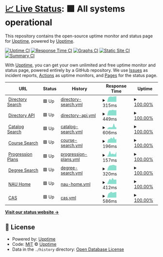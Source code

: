 # [📈 Live Status](https://upptime.github.io/upptime): <!--live status--> **🟩 All systems operational**

This repository contains the open-source uptime monitor and status page for [Upptime](https://upptime.js.org), powered by [Upptime](https://github.com/upptime/upptime).

[![Uptime CI](https://github.com/chrisgraver/Uptime/workflows/Uptime%20CI/badge.svg)](https://github.com/chrisgraver/Uptime/actions?query=workflow%3A%22Uptime+CI%22)
[![Response Time CI](https://github.com/chrisgraver/Uptime/workflows/Response%20Time%20CI/badge.svg)](https://github.com/chrisgraver/Uptime/actions?query=workflow%3A%22Response+Time+CI%22)
[![Graphs CI](https://github.com/chrisgraver/Uptime/workflows/Graphs%20CI/badge.svg)](https://github.com/chrisgraver/Uptime/actions?query=workflow%3A%22Graphs+CI%22)
[![Static Site CI](https://github.com/chrisgraver/Uptime/workflows/Static%20Site%20CI/badge.svg)](https://github.com/chrisgraver/Uptime/actions?query=workflow%3A%22Static+Site+CI%22)
[![Summary CI](https://github.com/chrisgraver/Uptime/workflows/Summary%20CI/badge.svg)](https://github.com/chrisgraver/Uptime/actions?query=workflow%3A%22Summary+CI%22)

With [Upptime](https://upptime.js.org), you can get your own unlimited and free uptime monitor and status page, powered entirely by a GitHub repository. We use [Issues](https://github.com/upptime/upptime/issues) as incident reports, [Actions](https://github.com/chrisgraver/Uptime/actions) as uptime monitors, and [Pages](https://upptime.github.io/upptime) for the status page.

<!--start: status pages-->
<!-- This summary is generated by Upptime (https://github.com/upptime/upptime) -->
<!-- Do not edit this manually, your changes will be overwritten -->
<!-- prettier-ignore -->
| URL | Status | History | Response Time | Uptime |
| --- | ------ | ------- | ------------- | ------ |
| <img alt="" src="https://favicons.githubusercontent.com/directory.nau.edu" height="13"> [Directory Search](https://directory.nau.edu) | 🟩 Up | [directory-search.yml](https://github.com/chrisgraver/Uptime/commits/HEAD/history/directory-search.yml) | <details><summary><img alt="Response time graph" src="./graphs/directory-search/response-time-week.png" height="20"> 315ms</summary><br><a href="https://chrisgraver.github.io/Uptime/history/directory-search"><img alt="Response time 318" src="https://img.shields.io/endpoint?url=https%3A%2F%2Fraw.githubusercontent.com%2Fchrisgraver%2FUptime%2FHEAD%2Fapi%2Fdirectory-search%2Fresponse-time.json"></a><br><a href="https://chrisgraver.github.io/Uptime/history/directory-search"><img alt="24-hour response time 274" src="https://img.shields.io/endpoint?url=https%3A%2F%2Fraw.githubusercontent.com%2Fchrisgraver%2FUptime%2FHEAD%2Fapi%2Fdirectory-search%2Fresponse-time-day.json"></a><br><a href="https://chrisgraver.github.io/Uptime/history/directory-search"><img alt="7-day response time 315" src="https://img.shields.io/endpoint?url=https%3A%2F%2Fraw.githubusercontent.com%2Fchrisgraver%2FUptime%2FHEAD%2Fapi%2Fdirectory-search%2Fresponse-time-week.json"></a><br><a href="https://chrisgraver.github.io/Uptime/history/directory-search"><img alt="30-day response time 318" src="https://img.shields.io/endpoint?url=https%3A%2F%2Fraw.githubusercontent.com%2Fchrisgraver%2FUptime%2FHEAD%2Fapi%2Fdirectory-search%2Fresponse-time-month.json"></a><br><a href="https://chrisgraver.github.io/Uptime/history/directory-search"><img alt="1-year response time 318" src="https://img.shields.io/endpoint?url=https%3A%2F%2Fraw.githubusercontent.com%2Fchrisgraver%2FUptime%2FHEAD%2Fapi%2Fdirectory-search%2Fresponse-time-year.json"></a></details> | <details><summary><a href="https://chrisgraver.github.io/Uptime/history/directory-search">100.00%</a></summary><a href="https://chrisgraver.github.io/Uptime/history/directory-search"><img alt="All-time uptime 100.00%" src="https://img.shields.io/endpoint?url=https%3A%2F%2Fraw.githubusercontent.com%2Fchrisgraver%2FUptime%2FHEAD%2Fapi%2Fdirectory-search%2Fuptime.json"></a><br><a href="https://chrisgraver.github.io/Uptime/history/directory-search"><img alt="24-hour uptime 100.00%" src="https://img.shields.io/endpoint?url=https%3A%2F%2Fraw.githubusercontent.com%2Fchrisgraver%2FUptime%2FHEAD%2Fapi%2Fdirectory-search%2Fuptime-day.json"></a><br><a href="https://chrisgraver.github.io/Uptime/history/directory-search"><img alt="7-day uptime 100.00%" src="https://img.shields.io/endpoint?url=https%3A%2F%2Fraw.githubusercontent.com%2Fchrisgraver%2FUptime%2FHEAD%2Fapi%2Fdirectory-search%2Fuptime-week.json"></a><br><a href="https://chrisgraver.github.io/Uptime/history/directory-search"><img alt="30-day uptime 100.00%" src="https://img.shields.io/endpoint?url=https%3A%2F%2Fraw.githubusercontent.com%2Fchrisgraver%2FUptime%2FHEAD%2Fapi%2Fdirectory-search%2Fuptime-month.json"></a><br><a href="https://chrisgraver.github.io/Uptime/history/directory-search"><img alt="1-year uptime 100.00%" src="https://img.shields.io/endpoint?url=https%3A%2F%2Fraw.githubusercontent.com%2Fchrisgraver%2FUptime%2FHEAD%2Fapi%2Fdirectory-search%2Fuptime-year.json"></a></details>
| <img alt="" src="https://favicons.githubusercontent.com/elasticapi.ucc.nau.edu" height="13"> [Directory API](https://elasticapi.ucc.nau.edu/elastic/directory/cag24) | 🟩 Up | [directory-api.yml](https://github.com/chrisgraver/Uptime/commits/HEAD/history/directory-api.yml) | <details><summary><img alt="Response time graph" src="./graphs/directory-api/response-time-week.png" height="20"> 449ms</summary><br><a href="https://chrisgraver.github.io/Uptime/history/directory-api"><img alt="Response time 436" src="https://img.shields.io/endpoint?url=https%3A%2F%2Fraw.githubusercontent.com%2Fchrisgraver%2FUptime%2FHEAD%2Fapi%2Fdirectory-api%2Fresponse-time.json"></a><br><a href="https://chrisgraver.github.io/Uptime/history/directory-api"><img alt="24-hour response time 503" src="https://img.shields.io/endpoint?url=https%3A%2F%2Fraw.githubusercontent.com%2Fchrisgraver%2FUptime%2FHEAD%2Fapi%2Fdirectory-api%2Fresponse-time-day.json"></a><br><a href="https://chrisgraver.github.io/Uptime/history/directory-api"><img alt="7-day response time 449" src="https://img.shields.io/endpoint?url=https%3A%2F%2Fraw.githubusercontent.com%2Fchrisgraver%2FUptime%2FHEAD%2Fapi%2Fdirectory-api%2Fresponse-time-week.json"></a><br><a href="https://chrisgraver.github.io/Uptime/history/directory-api"><img alt="30-day response time 436" src="https://img.shields.io/endpoint?url=https%3A%2F%2Fraw.githubusercontent.com%2Fchrisgraver%2FUptime%2FHEAD%2Fapi%2Fdirectory-api%2Fresponse-time-month.json"></a><br><a href="https://chrisgraver.github.io/Uptime/history/directory-api"><img alt="1-year response time 436" src="https://img.shields.io/endpoint?url=https%3A%2F%2Fraw.githubusercontent.com%2Fchrisgraver%2FUptime%2FHEAD%2Fapi%2Fdirectory-api%2Fresponse-time-year.json"></a></details> | <details><summary><a href="https://chrisgraver.github.io/Uptime/history/directory-api">100.00%</a></summary><a href="https://chrisgraver.github.io/Uptime/history/directory-api"><img alt="All-time uptime 100.00%" src="https://img.shields.io/endpoint?url=https%3A%2F%2Fraw.githubusercontent.com%2Fchrisgraver%2FUptime%2FHEAD%2Fapi%2Fdirectory-api%2Fuptime.json"></a><br><a href="https://chrisgraver.github.io/Uptime/history/directory-api"><img alt="24-hour uptime 100.00%" src="https://img.shields.io/endpoint?url=https%3A%2F%2Fraw.githubusercontent.com%2Fchrisgraver%2FUptime%2FHEAD%2Fapi%2Fdirectory-api%2Fuptime-day.json"></a><br><a href="https://chrisgraver.github.io/Uptime/history/directory-api"><img alt="7-day uptime 100.00%" src="https://img.shields.io/endpoint?url=https%3A%2F%2Fraw.githubusercontent.com%2Fchrisgraver%2FUptime%2FHEAD%2Fapi%2Fdirectory-api%2Fuptime-week.json"></a><br><a href="https://chrisgraver.github.io/Uptime/history/directory-api"><img alt="30-day uptime 100.00%" src="https://img.shields.io/endpoint?url=https%3A%2F%2Fraw.githubusercontent.com%2Fchrisgraver%2FUptime%2FHEAD%2Fapi%2Fdirectory-api%2Fuptime-month.json"></a><br><a href="https://chrisgraver.github.io/Uptime/history/directory-api"><img alt="1-year uptime 100.00%" src="https://img.shields.io/endpoint?url=https%3A%2F%2Fraw.githubusercontent.com%2Fchrisgraver%2FUptime%2FHEAD%2Fapi%2Fdirectory-api%2Fuptime-year.json"></a></details>
| <img alt="" src="https://favicons.githubusercontent.com/catalog.nau.edu" height="13"> [Catalog Search](https://catalog.nau.edu/Catalog) | 🟩 Up | [catalog-search.yml](https://github.com/chrisgraver/Uptime/commits/HEAD/history/catalog-search.yml) | <details><summary><img alt="Response time graph" src="./graphs/catalog-search/response-time-week.png" height="20"> 606ms</summary><br><a href="https://chrisgraver.github.io/Uptime/history/catalog-search"><img alt="Response time 526" src="https://img.shields.io/endpoint?url=https%3A%2F%2Fraw.githubusercontent.com%2Fchrisgraver%2FUptime%2FHEAD%2Fapi%2Fcatalog-search%2Fresponse-time.json"></a><br><a href="https://chrisgraver.github.io/Uptime/history/catalog-search"><img alt="24-hour response time 498" src="https://img.shields.io/endpoint?url=https%3A%2F%2Fraw.githubusercontent.com%2Fchrisgraver%2FUptime%2FHEAD%2Fapi%2Fcatalog-search%2Fresponse-time-day.json"></a><br><a href="https://chrisgraver.github.io/Uptime/history/catalog-search"><img alt="7-day response time 606" src="https://img.shields.io/endpoint?url=https%3A%2F%2Fraw.githubusercontent.com%2Fchrisgraver%2FUptime%2FHEAD%2Fapi%2Fcatalog-search%2Fresponse-time-week.json"></a><br><a href="https://chrisgraver.github.io/Uptime/history/catalog-search"><img alt="30-day response time 526" src="https://img.shields.io/endpoint?url=https%3A%2F%2Fraw.githubusercontent.com%2Fchrisgraver%2FUptime%2FHEAD%2Fapi%2Fcatalog-search%2Fresponse-time-month.json"></a><br><a href="https://chrisgraver.github.io/Uptime/history/catalog-search"><img alt="1-year response time 526" src="https://img.shields.io/endpoint?url=https%3A%2F%2Fraw.githubusercontent.com%2Fchrisgraver%2FUptime%2FHEAD%2Fapi%2Fcatalog-search%2Fresponse-time-year.json"></a></details> | <details><summary><a href="https://chrisgraver.github.io/Uptime/history/catalog-search">100.00%</a></summary><a href="https://chrisgraver.github.io/Uptime/history/catalog-search"><img alt="All-time uptime 100.00%" src="https://img.shields.io/endpoint?url=https%3A%2F%2Fraw.githubusercontent.com%2Fchrisgraver%2FUptime%2FHEAD%2Fapi%2Fcatalog-search%2Fuptime.json"></a><br><a href="https://chrisgraver.github.io/Uptime/history/catalog-search"><img alt="24-hour uptime 100.00%" src="https://img.shields.io/endpoint?url=https%3A%2F%2Fraw.githubusercontent.com%2Fchrisgraver%2FUptime%2FHEAD%2Fapi%2Fcatalog-search%2Fuptime-day.json"></a><br><a href="https://chrisgraver.github.io/Uptime/history/catalog-search"><img alt="7-day uptime 100.00%" src="https://img.shields.io/endpoint?url=https%3A%2F%2Fraw.githubusercontent.com%2Fchrisgraver%2FUptime%2FHEAD%2Fapi%2Fcatalog-search%2Fuptime-week.json"></a><br><a href="https://chrisgraver.github.io/Uptime/history/catalog-search"><img alt="30-day uptime 100.00%" src="https://img.shields.io/endpoint?url=https%3A%2F%2Fraw.githubusercontent.com%2Fchrisgraver%2FUptime%2FHEAD%2Fapi%2Fcatalog-search%2Fuptime-month.json"></a><br><a href="https://chrisgraver.github.io/Uptime/history/catalog-search"><img alt="1-year uptime 100.00%" src="https://img.shields.io/endpoint?url=https%3A%2F%2Fraw.githubusercontent.com%2Fchrisgraver%2FUptime%2FHEAD%2Fapi%2Fcatalog-search%2Fuptime-year.json"></a></details>
| <img alt="" src="https://favicons.githubusercontent.com/catalog.nau.edu" height="13"> [Course Search](https://catalog.nau.edu/Courses/) | 🟩 Up | [course-search.yml](https://github.com/chrisgraver/Uptime/commits/HEAD/history/course-search.yml) | <details><summary><img alt="Response time graph" src="./graphs/course-search/response-time-week.png" height="20"> 196ms</summary><br><a href="https://chrisgraver.github.io/Uptime/history/course-search"><img alt="Response time 178" src="https://img.shields.io/endpoint?url=https%3A%2F%2Fraw.githubusercontent.com%2Fchrisgraver%2FUptime%2FHEAD%2Fapi%2Fcourse-search%2Fresponse-time.json"></a><br><a href="https://chrisgraver.github.io/Uptime/history/course-search"><img alt="24-hour response time 173" src="https://img.shields.io/endpoint?url=https%3A%2F%2Fraw.githubusercontent.com%2Fchrisgraver%2FUptime%2FHEAD%2Fapi%2Fcourse-search%2Fresponse-time-day.json"></a><br><a href="https://chrisgraver.github.io/Uptime/history/course-search"><img alt="7-day response time 196" src="https://img.shields.io/endpoint?url=https%3A%2F%2Fraw.githubusercontent.com%2Fchrisgraver%2FUptime%2FHEAD%2Fapi%2Fcourse-search%2Fresponse-time-week.json"></a><br><a href="https://chrisgraver.github.io/Uptime/history/course-search"><img alt="30-day response time 178" src="https://img.shields.io/endpoint?url=https%3A%2F%2Fraw.githubusercontent.com%2Fchrisgraver%2FUptime%2FHEAD%2Fapi%2Fcourse-search%2Fresponse-time-month.json"></a><br><a href="https://chrisgraver.github.io/Uptime/history/course-search"><img alt="1-year response time 178" src="https://img.shields.io/endpoint?url=https%3A%2F%2Fraw.githubusercontent.com%2Fchrisgraver%2FUptime%2FHEAD%2Fapi%2Fcourse-search%2Fresponse-time-year.json"></a></details> | <details><summary><a href="https://chrisgraver.github.io/Uptime/history/course-search">100.00%</a></summary><a href="https://chrisgraver.github.io/Uptime/history/course-search"><img alt="All-time uptime 100.00%" src="https://img.shields.io/endpoint?url=https%3A%2F%2Fraw.githubusercontent.com%2Fchrisgraver%2FUptime%2FHEAD%2Fapi%2Fcourse-search%2Fuptime.json"></a><br><a href="https://chrisgraver.github.io/Uptime/history/course-search"><img alt="24-hour uptime 100.00%" src="https://img.shields.io/endpoint?url=https%3A%2F%2Fraw.githubusercontent.com%2Fchrisgraver%2FUptime%2FHEAD%2Fapi%2Fcourse-search%2Fuptime-day.json"></a><br><a href="https://chrisgraver.github.io/Uptime/history/course-search"><img alt="7-day uptime 100.00%" src="https://img.shields.io/endpoint?url=https%3A%2F%2Fraw.githubusercontent.com%2Fchrisgraver%2FUptime%2FHEAD%2Fapi%2Fcourse-search%2Fuptime-week.json"></a><br><a href="https://chrisgraver.github.io/Uptime/history/course-search"><img alt="30-day uptime 100.00%" src="https://img.shields.io/endpoint?url=https%3A%2F%2Fraw.githubusercontent.com%2Fchrisgraver%2FUptime%2FHEAD%2Fapi%2Fcourse-search%2Fuptime-month.json"></a><br><a href="https://chrisgraver.github.io/Uptime/history/course-search"><img alt="1-year uptime 100.00%" src="https://img.shields.io/endpoint?url=https%3A%2F%2Fraw.githubusercontent.com%2Fchrisgraver%2FUptime%2FHEAD%2Fapi%2Fcourse-search%2Fuptime-year.json"></a></details>
| <img alt="" src="https://favicons.githubusercontent.com/catalog.nau.edu" height="13"> [Progression Plans](https://catalog.nau.edu/ProgressionPlans/index.jsp?inst=NAU00&cat=2223) | 🟩 Up | [progression-plans.yml](https://github.com/chrisgraver/Uptime/commits/HEAD/history/progression-plans.yml) | <details><summary><img alt="Response time graph" src="./graphs/progression-plans/response-time-week.png" height="20"> 157ms</summary><br><a href="https://chrisgraver.github.io/Uptime/history/progression-plans"><img alt="Response time 149" src="https://img.shields.io/endpoint?url=https%3A%2F%2Fraw.githubusercontent.com%2Fchrisgraver%2FUptime%2FHEAD%2Fapi%2Fprogression-plans%2Fresponse-time.json"></a><br><a href="https://chrisgraver.github.io/Uptime/history/progression-plans"><img alt="24-hour response time 118" src="https://img.shields.io/endpoint?url=https%3A%2F%2Fraw.githubusercontent.com%2Fchrisgraver%2FUptime%2FHEAD%2Fapi%2Fprogression-plans%2Fresponse-time-day.json"></a><br><a href="https://chrisgraver.github.io/Uptime/history/progression-plans"><img alt="7-day response time 157" src="https://img.shields.io/endpoint?url=https%3A%2F%2Fraw.githubusercontent.com%2Fchrisgraver%2FUptime%2FHEAD%2Fapi%2Fprogression-plans%2Fresponse-time-week.json"></a><br><a href="https://chrisgraver.github.io/Uptime/history/progression-plans"><img alt="30-day response time 149" src="https://img.shields.io/endpoint?url=https%3A%2F%2Fraw.githubusercontent.com%2Fchrisgraver%2FUptime%2FHEAD%2Fapi%2Fprogression-plans%2Fresponse-time-month.json"></a><br><a href="https://chrisgraver.github.io/Uptime/history/progression-plans"><img alt="1-year response time 149" src="https://img.shields.io/endpoint?url=https%3A%2F%2Fraw.githubusercontent.com%2Fchrisgraver%2FUptime%2FHEAD%2Fapi%2Fprogression-plans%2Fresponse-time-year.json"></a></details> | <details><summary><a href="https://chrisgraver.github.io/Uptime/history/progression-plans">100.00%</a></summary><a href="https://chrisgraver.github.io/Uptime/history/progression-plans"><img alt="All-time uptime 100.00%" src="https://img.shields.io/endpoint?url=https%3A%2F%2Fraw.githubusercontent.com%2Fchrisgraver%2FUptime%2FHEAD%2Fapi%2Fprogression-plans%2Fuptime.json"></a><br><a href="https://chrisgraver.github.io/Uptime/history/progression-plans"><img alt="24-hour uptime 100.00%" src="https://img.shields.io/endpoint?url=https%3A%2F%2Fraw.githubusercontent.com%2Fchrisgraver%2FUptime%2FHEAD%2Fapi%2Fprogression-plans%2Fuptime-day.json"></a><br><a href="https://chrisgraver.github.io/Uptime/history/progression-plans"><img alt="7-day uptime 100.00%" src="https://img.shields.io/endpoint?url=https%3A%2F%2Fraw.githubusercontent.com%2Fchrisgraver%2FUptime%2FHEAD%2Fapi%2Fprogression-plans%2Fuptime-week.json"></a><br><a href="https://chrisgraver.github.io/Uptime/history/progression-plans"><img alt="30-day uptime 100.00%" src="https://img.shields.io/endpoint?url=https%3A%2F%2Fraw.githubusercontent.com%2Fchrisgraver%2FUptime%2FHEAD%2Fapi%2Fprogression-plans%2Fuptime-month.json"></a><br><a href="https://chrisgraver.github.io/Uptime/history/progression-plans"><img alt="1-year uptime 100.00%" src="https://img.shields.io/endpoint?url=https%3A%2F%2Fraw.githubusercontent.com%2Fchrisgraver%2FUptime%2FHEAD%2Fapi%2Fprogression-plans%2Fuptime-year.json"></a></details>
| <img alt="" src="https://favicons.githubusercontent.com/degree-search.nau.edu" height="13"> [Degree Search](https://degree-search.nau.edu/) | 🟩 Up | [degree-search.yml](https://github.com/chrisgraver/Uptime/commits/HEAD/history/degree-search.yml) | <details><summary><img alt="Response time graph" src="./graphs/degree-search/response-time-week.png" height="20"> 320ms</summary><br><a href="https://chrisgraver.github.io/Uptime/history/degree-search"><img alt="Response time 311" src="https://img.shields.io/endpoint?url=https%3A%2F%2Fraw.githubusercontent.com%2Fchrisgraver%2FUptime%2FHEAD%2Fapi%2Fdegree-search%2Fresponse-time.json"></a><br><a href="https://chrisgraver.github.io/Uptime/history/degree-search"><img alt="24-hour response time 328" src="https://img.shields.io/endpoint?url=https%3A%2F%2Fraw.githubusercontent.com%2Fchrisgraver%2FUptime%2FHEAD%2Fapi%2Fdegree-search%2Fresponse-time-day.json"></a><br><a href="https://chrisgraver.github.io/Uptime/history/degree-search"><img alt="7-day response time 320" src="https://img.shields.io/endpoint?url=https%3A%2F%2Fraw.githubusercontent.com%2Fchrisgraver%2FUptime%2FHEAD%2Fapi%2Fdegree-search%2Fresponse-time-week.json"></a><br><a href="https://chrisgraver.github.io/Uptime/history/degree-search"><img alt="30-day response time 311" src="https://img.shields.io/endpoint?url=https%3A%2F%2Fraw.githubusercontent.com%2Fchrisgraver%2FUptime%2FHEAD%2Fapi%2Fdegree-search%2Fresponse-time-month.json"></a><br><a href="https://chrisgraver.github.io/Uptime/history/degree-search"><img alt="1-year response time 311" src="https://img.shields.io/endpoint?url=https%3A%2F%2Fraw.githubusercontent.com%2Fchrisgraver%2FUptime%2FHEAD%2Fapi%2Fdegree-search%2Fresponse-time-year.json"></a></details> | <details><summary><a href="https://chrisgraver.github.io/Uptime/history/degree-search">100.00%</a></summary><a href="https://chrisgraver.github.io/Uptime/history/degree-search"><img alt="All-time uptime 100.00%" src="https://img.shields.io/endpoint?url=https%3A%2F%2Fraw.githubusercontent.com%2Fchrisgraver%2FUptime%2FHEAD%2Fapi%2Fdegree-search%2Fuptime.json"></a><br><a href="https://chrisgraver.github.io/Uptime/history/degree-search"><img alt="24-hour uptime 100.00%" src="https://img.shields.io/endpoint?url=https%3A%2F%2Fraw.githubusercontent.com%2Fchrisgraver%2FUptime%2FHEAD%2Fapi%2Fdegree-search%2Fuptime-day.json"></a><br><a href="https://chrisgraver.github.io/Uptime/history/degree-search"><img alt="7-day uptime 100.00%" src="https://img.shields.io/endpoint?url=https%3A%2F%2Fraw.githubusercontent.com%2Fchrisgraver%2FUptime%2FHEAD%2Fapi%2Fdegree-search%2Fuptime-week.json"></a><br><a href="https://chrisgraver.github.io/Uptime/history/degree-search"><img alt="30-day uptime 100.00%" src="https://img.shields.io/endpoint?url=https%3A%2F%2Fraw.githubusercontent.com%2Fchrisgraver%2FUptime%2FHEAD%2Fapi%2Fdegree-search%2Fuptime-month.json"></a><br><a href="https://chrisgraver.github.io/Uptime/history/degree-search"><img alt="1-year uptime 100.00%" src="https://img.shields.io/endpoint?url=https%3A%2F%2Fraw.githubusercontent.com%2Fchrisgraver%2FUptime%2FHEAD%2Fapi%2Fdegree-search%2Fuptime-year.json"></a></details>
| <img alt="" src="https://favicons.githubusercontent.com/nau.edu" height="13"> [NAU Home](https://nau.edu) | 🟩 Up | [nau-home.yml](https://github.com/chrisgraver/Uptime/commits/HEAD/history/nau-home.yml) | <details><summary><img alt="Response time graph" src="./graphs/nau-home/response-time-week.png" height="20"> 412ms</summary><br><a href="https://chrisgraver.github.io/Uptime/history/nau-home"><img alt="Response time 410" src="https://img.shields.io/endpoint?url=https%3A%2F%2Fraw.githubusercontent.com%2Fchrisgraver%2FUptime%2FHEAD%2Fapi%2Fnau-home%2Fresponse-time.json"></a><br><a href="https://chrisgraver.github.io/Uptime/history/nau-home"><img alt="24-hour response time 372" src="https://img.shields.io/endpoint?url=https%3A%2F%2Fraw.githubusercontent.com%2Fchrisgraver%2FUptime%2FHEAD%2Fapi%2Fnau-home%2Fresponse-time-day.json"></a><br><a href="https://chrisgraver.github.io/Uptime/history/nau-home"><img alt="7-day response time 412" src="https://img.shields.io/endpoint?url=https%3A%2F%2Fraw.githubusercontent.com%2Fchrisgraver%2FUptime%2FHEAD%2Fapi%2Fnau-home%2Fresponse-time-week.json"></a><br><a href="https://chrisgraver.github.io/Uptime/history/nau-home"><img alt="30-day response time 410" src="https://img.shields.io/endpoint?url=https%3A%2F%2Fraw.githubusercontent.com%2Fchrisgraver%2FUptime%2FHEAD%2Fapi%2Fnau-home%2Fresponse-time-month.json"></a><br><a href="https://chrisgraver.github.io/Uptime/history/nau-home"><img alt="1-year response time 410" src="https://img.shields.io/endpoint?url=https%3A%2F%2Fraw.githubusercontent.com%2Fchrisgraver%2FUptime%2FHEAD%2Fapi%2Fnau-home%2Fresponse-time-year.json"></a></details> | <details><summary><a href="https://chrisgraver.github.io/Uptime/history/nau-home">100.00%</a></summary><a href="https://chrisgraver.github.io/Uptime/history/nau-home"><img alt="All-time uptime 100.00%" src="https://img.shields.io/endpoint?url=https%3A%2F%2Fraw.githubusercontent.com%2Fchrisgraver%2FUptime%2FHEAD%2Fapi%2Fnau-home%2Fuptime.json"></a><br><a href="https://chrisgraver.github.io/Uptime/history/nau-home"><img alt="24-hour uptime 100.00%" src="https://img.shields.io/endpoint?url=https%3A%2F%2Fraw.githubusercontent.com%2Fchrisgraver%2FUptime%2FHEAD%2Fapi%2Fnau-home%2Fuptime-day.json"></a><br><a href="https://chrisgraver.github.io/Uptime/history/nau-home"><img alt="7-day uptime 100.00%" src="https://img.shields.io/endpoint?url=https%3A%2F%2Fraw.githubusercontent.com%2Fchrisgraver%2FUptime%2FHEAD%2Fapi%2Fnau-home%2Fuptime-week.json"></a><br><a href="https://chrisgraver.github.io/Uptime/history/nau-home"><img alt="30-day uptime 100.00%" src="https://img.shields.io/endpoint?url=https%3A%2F%2Fraw.githubusercontent.com%2Fchrisgraver%2FUptime%2FHEAD%2Fapi%2Fnau-home%2Fuptime-month.json"></a><br><a href="https://chrisgraver.github.io/Uptime/history/nau-home"><img alt="1-year uptime 100.00%" src="https://img.shields.io/endpoint?url=https%3A%2F%2Fraw.githubusercontent.com%2Fchrisgraver%2FUptime%2FHEAD%2Fapi%2Fnau-home%2Fuptime-year.json"></a></details>
| <img alt="" src="https://favicons.githubusercontent.com/cas.nau.edu" height="13"> [CAS](https://cas.nau.edu) | 🟩 Up | [cas.yml](https://github.com/chrisgraver/Uptime/commits/HEAD/history/cas.yml) | <details><summary><img alt="Response time graph" src="./graphs/cas/response-time-week.png" height="20"> 586ms</summary><br><a href="https://chrisgraver.github.io/Uptime/history/cas"><img alt="Response time 572" src="https://img.shields.io/endpoint?url=https%3A%2F%2Fraw.githubusercontent.com%2Fchrisgraver%2FUptime%2FHEAD%2Fapi%2Fcas%2Fresponse-time.json"></a><br><a href="https://chrisgraver.github.io/Uptime/history/cas"><img alt="24-hour response time 572" src="https://img.shields.io/endpoint?url=https%3A%2F%2Fraw.githubusercontent.com%2Fchrisgraver%2FUptime%2FHEAD%2Fapi%2Fcas%2Fresponse-time-day.json"></a><br><a href="https://chrisgraver.github.io/Uptime/history/cas"><img alt="7-day response time 586" src="https://img.shields.io/endpoint?url=https%3A%2F%2Fraw.githubusercontent.com%2Fchrisgraver%2FUptime%2FHEAD%2Fapi%2Fcas%2Fresponse-time-week.json"></a><br><a href="https://chrisgraver.github.io/Uptime/history/cas"><img alt="30-day response time 572" src="https://img.shields.io/endpoint?url=https%3A%2F%2Fraw.githubusercontent.com%2Fchrisgraver%2FUptime%2FHEAD%2Fapi%2Fcas%2Fresponse-time-month.json"></a><br><a href="https://chrisgraver.github.io/Uptime/history/cas"><img alt="1-year response time 572" src="https://img.shields.io/endpoint?url=https%3A%2F%2Fraw.githubusercontent.com%2Fchrisgraver%2FUptime%2FHEAD%2Fapi%2Fcas%2Fresponse-time-year.json"></a></details> | <details><summary><a href="https://chrisgraver.github.io/Uptime/history/cas">100.00%</a></summary><a href="https://chrisgraver.github.io/Uptime/history/cas"><img alt="All-time uptime 100.00%" src="https://img.shields.io/endpoint?url=https%3A%2F%2Fraw.githubusercontent.com%2Fchrisgraver%2FUptime%2FHEAD%2Fapi%2Fcas%2Fuptime.json"></a><br><a href="https://chrisgraver.github.io/Uptime/history/cas"><img alt="24-hour uptime 100.00%" src="https://img.shields.io/endpoint?url=https%3A%2F%2Fraw.githubusercontent.com%2Fchrisgraver%2FUptime%2FHEAD%2Fapi%2Fcas%2Fuptime-day.json"></a><br><a href="https://chrisgraver.github.io/Uptime/history/cas"><img alt="7-day uptime 100.00%" src="https://img.shields.io/endpoint?url=https%3A%2F%2Fraw.githubusercontent.com%2Fchrisgraver%2FUptime%2FHEAD%2Fapi%2Fcas%2Fuptime-week.json"></a><br><a href="https://chrisgraver.github.io/Uptime/history/cas"><img alt="30-day uptime 100.00%" src="https://img.shields.io/endpoint?url=https%3A%2F%2Fraw.githubusercontent.com%2Fchrisgraver%2FUptime%2FHEAD%2Fapi%2Fcas%2Fuptime-month.json"></a><br><a href="https://chrisgraver.github.io/Uptime/history/cas"><img alt="1-year uptime 100.00%" src="https://img.shields.io/endpoint?url=https%3A%2F%2Fraw.githubusercontent.com%2Fchrisgraver%2FUptime%2FHEAD%2Fapi%2Fcas%2Fuptime-year.json"></a></details>

<!--end: status pages-->

[**Visit our status website →**](https://upptime.github.io/upptime)

## 📄 License

- Powered by: [Upptime](https://github.com/upptime/upptime)
- Code: [MIT](./LICENSE) © [Upptime](https://upptime.js.org)
- Data in the `./history` directory: [Open Database License](https://opendatacommons.org/licenses/odbl/1-0/)
